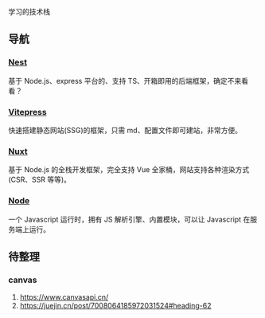 学习的技术栈

## 导航

### [Nest](/study/Nest)

基于 Node.js、express 平台的、支持 TS、开箱即用的后端框架，确定不来看看？

### [Vitepress](/study/Vitepress)

快速搭建静态网站(SSG)的框架，只需 md、配置文件即可建站，非常方便。

### [Nuxt](/study/Nuxt)

基于 Node.js 的全栈开发框架，完全支持 Vue 全家桶，网站支持各种渲染方式(CSR、SSR 等等)。

### [Node](/study/Node)

一个 Javascript 运行时，拥有 JS 解析引擎、内置模块，可以让 Javascript 在服务端上运行。

## 待整理

### canvas

1. https://www.canvasapi.cn/
2. https://juejin.cn/post/7008064185972031524#heading-62
